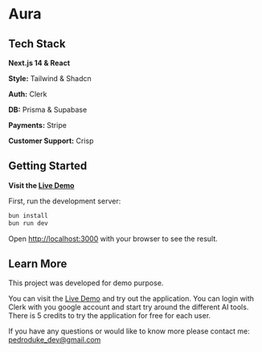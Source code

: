 # Aura

## Tech Stack

<strong>Next.js 14 & React</strong>

<strong>Style:</strong> Tailwind & Shadcn

<strong>Auth:</strong> Clerk

<strong>DB:</strong> Prisma & Supabase

<strong>Payments:</strong> Stripe

<strong>Customer Support:</strong> Crisp

## Getting Started

<strong>Visit the [Live Demo](https://aura-navy.vercel.app/)</strong>

First, run the development server:

```bash
bun install
bun run dev
```

Open [http://localhost:3000](http://localhost:3000) with your browser to see the result.

## Learn More

This project was developed for demo purpose.

You can visit the [Live Demo](https://aura-navy.vercel.app/) and try out the application. You can login with Clerk with you google account and start try around the different AI tools. There is 5 credits to try the application for free for each user.

If you have any questions or would like to know more please contact me: pedroduke_dev@gmail.com
